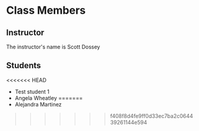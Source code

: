 # Class Members

## Instructor

The instructor's name is Scott Dossey

## Students

<<<<<<< HEAD
* Test student 1
* Angela Wheatley
=======
* Alejandra Martinez
>>>>>>> f408f8d4fe9ff0d33ec7ba2c064439261144e594
